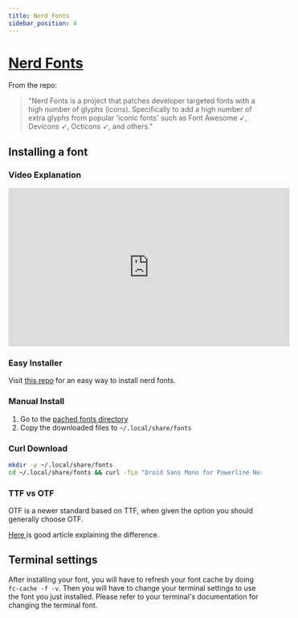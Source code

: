 ```yaml
---
title: Nerd Fonts
sidebar_position: 4
---
```


# [ Nerd Fonts ](https://www.nerdfonts.com/)

From the repo:

> "Nerd Fonts is a project that patches developer targeted fonts with a high number of glyphs (icons). Specifically to add a high number of extra glyphs from popular 'iconic fonts' such as Font Awesome ➶, Devicons ➶, Octicons ➶, and others."

## Installing a font

### Video Explanation

<iframe width="560" height="315" src="https://www.youtube.com/embed/fR4ThXzhQYI" title="YouTube video player" frameborder="0" allow="accelerometer; autoplay; clipboard-write; encrypted-media; gyroscope; picture-in-picture" allowfullscreen="1"></iframe>

### Easy Installer

Visit [this repo](https://github.com/ronniedroid/getnf) for an easy way to install nerd fonts.

### Manual Install

1. Go to the [pached fonts directory](https://www.nerdfonts.com/font-downloads)
1. Copy the downloaded files to `~/.local/share/fonts`

### Curl Download

```bash
mkdir -p ~/.local/share/fonts
cd ~/.local/share/fonts && curl -fLo "Droid Sans Mono for Powerline Nerd Font Complete.otf" https://github.com/ryanoasis/nerd-fonts/raw/master/patched-fonts/DroidSansMono/complete/Droid%20Sans%20Mono%20Nerd%20Font%20Complete.otf
```

### TTF vs OTF

OTF is a newer standard based on TTF, when given the option you should generally choose OTF.

[ Here ](https://www.makeuseof.com/tag/otf-vs-ttf-fonts-one-better/) is good article explaining the difference.

## Terminal settings

After installing your font, you will have to refresh your font cache by doing `fc-cache -f -v`. Then you will have to change your terminal settings to use the font you just installed. Please refer to your terminal's documentation for changing the terminal font.


